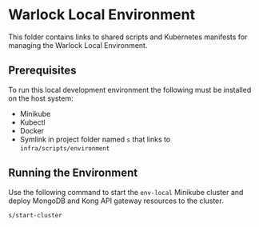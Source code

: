 # Warlock Local Environment

This folder contains links to shared scripts and Kubernetes manifests for
managing the Warlock Local Environment.

## Prerequisites

To run this local development environment the following must be installed on the
host system:

- Minikube
- Kubectl
- Docker
- Symlink in project folder named `s` that links to `infra/scripts/environment`

## Running the Environment

Use the following command to start the `env-local` Minikube cluster and deploy
MongoDB and Kong API gateway resources to the cluster.

```bash
s/start-cluster
```
